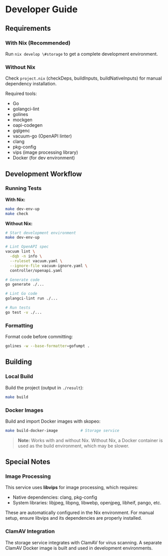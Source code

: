 # Developer Guide

## Requirements

### With Nix (Recommended)

Run `nix develop \#storage` to get a complete development environment.

### Without Nix

Check `project.nix` (checkDeps, buildInputs, buildNativeInputs) for manual dependency installation.

Required tools:
- Go
- golangci-lint
- golines
- mockgen
- oapi-codegen
- gqlgenc
- vacuum-go (OpenAPI linter)
- clang
- pkg-config
- vips (image processing library)
- Docker (for dev environment)

## Development Workflow

### Running Tests

**With Nix:**
```bash
make dev-env-up
make check
```

**Without Nix:**
```bash
# Start development environment
make dev-env-up

# Lint OpenAPI spec
vacuum lint \
  -dqb -n info \
  --ruleset vacuum.yaml \
  --ignore-file vacuum-ignore.yaml \
  controller/openapi.yaml

# Generate code
go generate ./...

# Lint Go code
golangci-lint run ./...

# Run tests
go test -v ./...
```

### Formatting

Format code before committing:
```bash
golines -w --base-formatter=gofumpt .
```

## Building

### Local Build

Build the project (output in `./result`):
```bash
make build
```

### Docker Images

Build and import Docker images with skopeo:
```bash
make build-docker-image          # Storage service
```

> **Note:** Works with and without Nix. Without Nix, a Docker container is used as the build environment, which may be slower.

## Special Notes

### Image Processing

This service uses **libvips** for image processing, which requires:
- Native dependencies: clang, pkg-config
- System libraries: libjpeg, libpng, libwebp, openjpeg, libheif, pango, etc.

These are automatically configured in the Nix environment. For manual setup, ensure libvips and its dependencies are properly installed.

### ClamAV Integration

The storage service integrates with ClamAV for virus scanning. A separate ClamAV Docker image is built and used in development environments.
